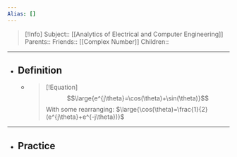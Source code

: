 ```yaml
---
Alias: []
---
```

> [!Info]
> Subject:: [[Analytics of Electrical and Computer Engineering]]
> Parents:: 
> Friends:: [[Complex Number]]
> Children:: 
---
- ## Definition
	- > [!Equation]
	  > $$\large{e^{j\theta}=\cos(\theta)+\sin(\theta)}$$
	  > With some rearranging: 
	  > $\large{\cos(\theta)=\frac{1}{2}(e^{j\theta}+e^{-j\theta})}$
---
- ## Practice